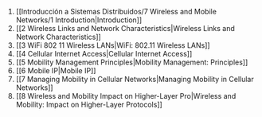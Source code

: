 1. [[Introducción a Sistemas Distribuidos/7 Wireless and Mobile Networks/1 Introduction|Introduction]]
2. [[2 Wireless Links and Network Characteristics|Wireless Links and Network Characteristics]]
3. [[3 WiFi 802 11 Wireless LANs|WiFi: 802.11 Wireless LANs]]
4. [[4 Cellular Internet Access|Cellular Internet Access]]
5. [[5 Mobility Management Principles|Mobility Management: Principles]]
6. [[6 Mobile IP|Mobile IP]]
7. [[7 Managing Mobility in Cellular Networks|Managing Mobility in Cellular Networks]]
8. [[8 Wireless and Mobility Impact on Higher-Layer Pro|Wireless and Mobility: Impact on Higher-Layer Protocols]]

